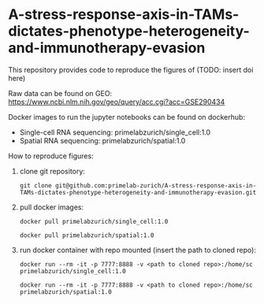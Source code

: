 # A-stress-response-axis-in-TAMs-dictates-phenotype-heterogeneity-and-immunotherapy-evasion

This repository provides code to reproduce the figures of (TODO: insert doi here)

Raw data can be found on GEO: https://www.ncbi.nlm.nih.gov/geo/query/acc.cgi?acc=GSE290434

Docker images to run the jupyter notebooks can be found on dockerhub:
- Single-cell RNA sequencing: primelabzurich/single_cell:1.0
- Spatial RNA sequencing: primelabzurich/spatial:1.0


How to reproduce figures:


1. clone git repository:
   ```
   git clone git@github.com:primelab-zurich/A-stress-response-axis-in-TAMs-dictates-phenotype-heterogeneity-and-immunotherapy-evasion.git
   ```
2. pull docker images:
   ```
   docker pull primelabzurich/single_cell:1.0
   ```
   ```
   docker pull primelabzurich/spatial:1.0
   ```
3. run docker container with repo mounted (insert the path to cloned repo):
   ```
   docker run --rm -it -p 7777:8888 -v <path to cloned repo>:/home/sc primelabzurich/single_cell:1.0
   ```
   ```
   docker run --rm -it -p 7777:8888 -v <path to cloned repo>:/home/sc primelabzurich/spatial:1.0
   ```

